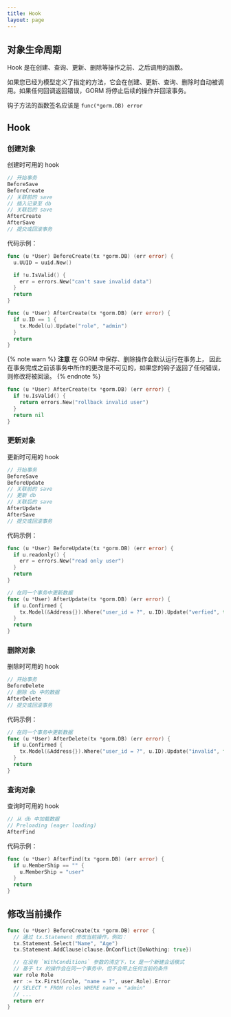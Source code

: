 ```yaml
---
title: Hook
layout: page
---
```


## 对象生命周期

Hook 是在创建、查询、更新、删除等操作之前、之后调用的函数。

如果您已经为模型定义了指定的方法，它会在创建、更新、查询、删除时自动被调用。如果任何回调返回错误，GORM 将停止后续的操作并回滚事务。

钩子方法的函数签名应该是 `func(*gorm.DB) error`

## Hook

### 创建对象

创建时可用的 hook

```go
// 开始事务
BeforeSave
BeforeCreate
// 关联前的 save
// 插入记录至 db
// 关联后的 save
AfterCreate
AfterSave
// 提交或回滚事务
```

代码示例：

```go
func (u *User) BeforeCreate(tx *gorm.DB) (err error) {
  u.UUID = uuid.New()

  if !u.IsValid() {
    err = errors.New("can't save invalid data")
  }
  return
}

func (u *User) AfterCreate(tx *gorm.DB) (err error) {
  if u.ID == 1 {
    tx.Model(u).Update("role", "admin")
  }
  return
}
```

{% note warn %}
**注意** 在 GORM 中保存、删除操作会默认运行在事务上， 因此在事务完成之前该事务中所作的更改是不可见的，如果您的钩子返回了任何错误，则修改将被回滚。
{% endnote %}

```go
func (u *User) AfterCreate(tx *gorm.DB) (err error) {
  if !u.IsValid() {
    return errors.New("rollback invalid user")
  }
  return nil
}
```

### 更新对象

更新时可用的 hook

```go
// 开始事务
BeforeSave
BeforeUpdate
// 关联前的 save
// 更新 db
// 关联后的 save
AfterUpdate
AfterSave
// 提交或回滚事务
```

代码示例：

```go
func (u *User) BeforeUpdate(tx *gorm.DB) (err error) {
  if u.readonly() {
    err = errors.New("read only user")
  }
  return
}

// 在同一个事务中更新数据
func (u *User) AfterUpdate(tx *gorm.DB) (err error) {
  if u.Confirmed {
    tx.Model(&Address{}).Where("user_id = ?", u.ID).Update("verfied", true)
  }
  return
}
```

### 删除对象

删除时可用的 hook

```go
// 开始事务
BeforeDelete
// 删除 db 中的数据
AfterDelete
// 提交或回滚事务
```

代码示例：

```go
// 在同一个事务中更新数据
func (u *User) AfterDelete(tx *gorm.DB) (err error) {
  if u.Confirmed {
    tx.Model(&Address{}).Where("user_id = ?", u.ID).Update("invalid", false)
  }
  return
}
```

### 查询对象

查询时可用的 hook

```go
// 从 db 中加载数据
// Preloading (eager loading)
AfterFind
```

代码示例：

```go
func (u *User) AfterFind(tx *gorm.DB) (err error) {
  if u.MemberShip == "" {
    u.MemberShip = "user"
  }
  return
}
```

## 修改当前操作

```go
func (u *User) BeforeCreate(tx *gorm.DB) error {
  // 通过 tx.Statement 修改当前操作，例如：
  tx.Statement.Select("Name", "Age")
  tx.Statement.AddClause(clause.OnConflict{DoNothing: true})

  // 在没有 `WithConditions` 参数的清空下，tx 是一个新建会话模式
  // 基于 tx 的操作会在同一个事务中，但不会带上任何当前的条件
  var role Role
  err := tx.First(&role, "name = ?", user.Role).Error
  // SELECT * FROM roles WHERE name = "admin"
  // ...
  return err
}
```
